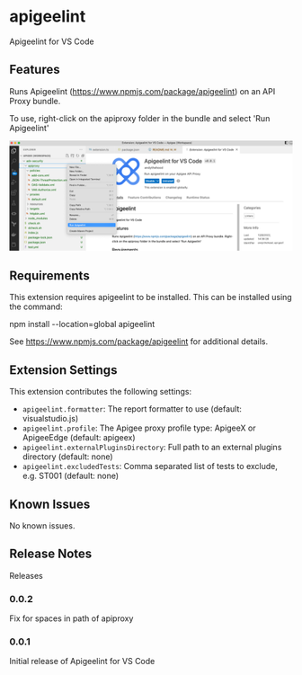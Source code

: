 # apigeelint

Apigeelint for VS Code

## Features

Runs Apigeelint (https://www.npmjs.com/package/apigeelint) on an API Proxy bundle.

To use, right-click on the apiproxy folder in the bundle and select 'Run Apigeelint'

![Screenshot](https://raw.githubusercontent.com/andythehood/apigeelint4vscode/main/images/apigeelint4vscode.png)

## Requirements

This extension requires apigeelint to be installed. This can be installed using the command:

npm install --location=global apigeelint

See https://www.npmjs.com/package/apigeelint for additional details.

## Extension Settings

This extension contributes the following settings:

- `apigeelint.formatter`: The report formatter to use (default: visualstudio.js)
- `apigeelint.profile`: The Apigee proxy profile type: ApigeeX or ApigeeEdge (default: apigeex)
- `apigeelint.externalPluginsDirectory`: Full path to an external plugins directory (default: none)
- `apigeelint.excludedTests`: Comma separated list of tests to exclude, e.g. ST001 (default: none)

## Known Issues

No known issues.

## Release Notes

Releases

### 0.0.2

Fix for spaces in path of apiproxy

### 0.0.1

Initial release of Apigeelint for VS Code

